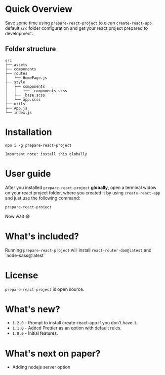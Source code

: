 # Quick Overview

Save some time using `prepare-react-project` to clean `create-react-app` default `src` folder configuration and get your react project prepared to development.

## Folder structure

```
src
├── assets
├── components
├── routes
│   └── HomePage.js
├── style
│   ├── components
│   │   └── _components.scss
│   ├── _base.scss
│   └── app.scss
├── utils
├── App.js
└── index.js
```

# Installation

```
npm i -g prepare-react-project
```

`Important note: install this globally`

# User guide

After you installed `prepare-react-project` **globally**, open a terminal widow on your react project folder, where you created it by using `create-react-app` and just use the following command:

```
prepare-react-project
```

Now wait 😄

# What's included?

Running `prepare-react-project` will install `react-router-dom@latest` and \`node-sass@latest`

# License

`prepare-react-project` is open source.

# What's new?

-   `1.2.0` - Prompt to install create-react-app if you don't have it.
-   `1.1.0` - Added Prettier as an option with default rules.
-   `1.0.0` - Initial features.

# What's next on paper?

-   Adding nodejs server option

